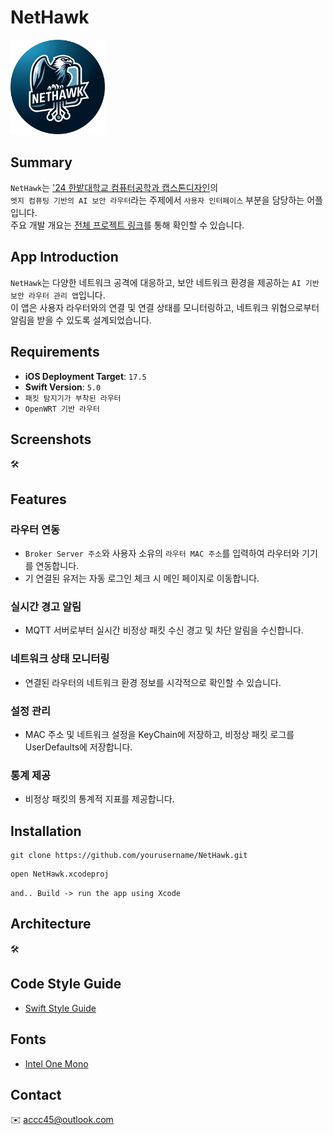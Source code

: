 # NetHawk

<img src="imgs/NetHawkLogo_round.png" width="30%" height="30%">

## Summary
`NetHawk`는 ['24 한밭대학교 컴퓨터공학과 캡스톤디자인](https://github.com/HBNU-SWUNIV/come-capstone24-mobitoa)의  
`엣지 컴퓨팅 기반의 AI 보안 라우터`라는 주제에서 `사용자 인터페이스` 부분을 담당하는 어플입니다.  
주요 개발 개요는 [전체 프로젝트 링크](https://github.com/HBNU-SWUNIV/come-capstone24-mobitoa)를 통해 확인할 수 있습니다.

## App Introduction
`NetHawk`는 다양한 네트워크 공격에 대응하고, 보안 네트워크 환경을 제공하는 `AI 기반 보안 라우터 관리 앱`입니다.  
이 앱은 사용자 라우터와의 연결 및 연결 상태를 모니터링하고, 네트워크 위협으로부터 알림을 받을 수 있도록 설계되었습니다.

## Requirements
- **iOS Deployment Target**: `17.5`
- **Swift Version**: `5.0`
- `패킷 탐지기가 부착된 라우터`
- `OpenWRT 기반 라우터`  
  
## Screenshots
🛠️

## Features
### **라우터 연동**
- `Broker Server 주소`와 사용자 소유의 `라우터 MAC 주소`를 입력하여 라우터와 기기를 연동합니다. 
- 기 연결된 유저는 자동 로그인 체크 시 메인 페이지로 이동합니다.
  
### **실시간 경고 알림**
- MQTT 서버로부터 실시간 비정상 패킷 수신 경고 및 차단 알림을 수신합니다.
  
### **네트워크 상태 모니터링**
- 연결된 라우터의 네트워크 환경 정보를 시각적으로 확인할 수 있습니다.
  
### **설정 관리** 
- MAC 주소 및 네트워크 설정을 KeyChain에 저장하고, 비정상 패킷 로그를 UserDefaults에 저장합니다.

### **통계 제공**
- 비정상 패킷의 통계적 지표를 제공합니다.
  
## Installation
```
git clone https://github.com/yourusername/NetHawk.git
```
```
open NetHawk.xcodeproj
```

`and.. Build -> run the app using Xcode`

## Architecture
🛠️


## Code Style Guide
- [Swift Style Guide](https://github.com/StyleShare/swift-style-guide)

## Fonts
- [Intel One Mono](https://github.com/intel/intel-one-mono)

## Contact
✉️ [accc45@outlook.com](mailto:accc45@outlook.com)